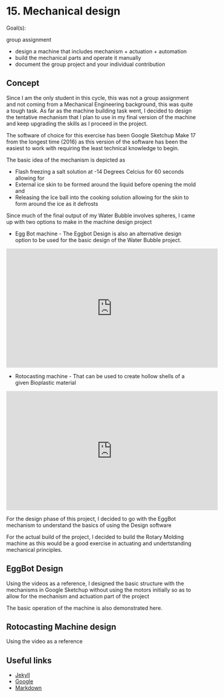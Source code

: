 # 15. Mechanical design

Goal(s):

group assignment
   - design a machine that includes mechanism + actuation + automation
   - build the mechanical parts and operate it manually
   - document the group project and your individual contribution
   
## Concept

Since I am the only student in this cycle, this was not a group assignment and not coming from a Mechanical Engineering background, this was quite a tough task. As far as the machine building task went, I decided to design the tentative mechanism that I plan to use in my final version of the machine and keep upgrading the skills as I proceed in the project.

The software of choice for this exercise has been Google Sketchup Make 17 from the longest time (2016) as this version of the software has been the easiest to work with requiring the least technical knowledge to begin.

The basic idea of the mechanism is depicted as
- Flash freezing a salt solution at -14 Degrees Celcius for 60 seconds allowing for
- External ice skin to be formed around the liquid before opening the mold and 
- Releasing the Ice ball into the cooking solution allowing for the skin to form around the ice as it defrosts

Since much of the final output of my Water Bubble involves spheres, I came up with two options to make in the machine design project

- Egg Bot machine - The Eggbot Design is also an alternative design option to be used for the basic design of the Water Bubble project.

<iframe width="560" height="315" src="https://www.youtube.com/embed/13nMFX7A_iw" frameborder="0" allow="accelerometer; autoplay; encrypted-media; gyroscope; picture-in-picture" allowfullscreen></iframe>

- Rotocasting machine - That can be used to create hollow shells of a given Bioplastic material

<iframe width="560" height="315" src="https://www.youtube.com/embed/pmjE20ueLZ4" frameborder="0" allow="accelerometer; autoplay; encrypted-media; gyroscope; picture-in-picture" allowfullscreen></iframe>

For the design phase of this project, I decided to go with the EggBot mechanism to understand the basics of using the Design software

For the actual build of the project, I decided to build the Rotary Molding machine as this would be a good exercise in actuating and undertstanding mechanical principles.

## EggBot Design

Using the videos as a reference, I designed the basic structure with the mechanisms in Google Sketchup without using the motors initially so as to allow for the mechanism and actuation part of the project

The basic operation of the machine is also demonstrated here.

## Rotocasting Machine design

Using the video as a reference



## Useful links

- [Jekyll](http://jekyll.org)
- [Google](http://google.com)
- [Markdown](https://en.wikipedia.org/wiki/Markdown)
